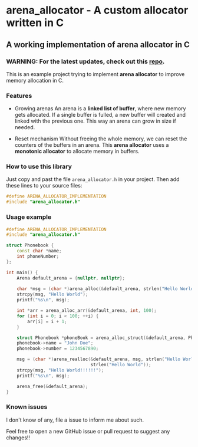 # arena_allocator - A custom allocator written in C

## A working implementation of arena allocator in C
### WARNING: For the latest updates, check out this [repo](https://github.com/ritchielrez/libraries).

This is an example project trying to implement **arena allocator** to improve memory
allocation in C.

### Features
- Growing arenas
An arena is a **linked list of buffer**, where new memory gets allocated. If a single buffer
is fulled, a new buffer will created and linked with the previous one. This way an arena
can grow in size if needed.

- Reset mechanism
Without freeing the whole memory, we can reset the counters of the buffers in an arena.
This **arena allocator** uses a **monotonic allocator** to allocate memory in buffers.

### How to use this library
Just copy and past the file `arena_allocator.h` in your project. Then add these lines to your
source files: 
```cpp
#define ARENA_ALLOCATOR_IMPLEMENTATION
#include "arena_allocator.h"
```

### Usage example
```cpp
#define ARENA_ALLOCATOR_IMPLEMENTATION
#include "arena_allocator.h"

struct Phonebook {
    const char *name;
    int phoneNumber;
};

int main() {
    Arena default_arena = {nullptr, nullptr};
    
    char *msg = (char *)arena_alloc(&default_arena, strlen("Hello World"));
    strcpy(msg, "Hello World");
    printf("%s\n", msg);

    int *arr = arena_alloc_arr(&default_arena, int, 100);
    for (int i = 0; i < 100; ++i) {
        arr[i] = i + 1;
    }

    struct Phonebook *phoneBook = arena_alloc_struct(&default_arena, Phonebook);
    phonebook->name = "John Doe";
    phonebook->number = 1234567890;

    msg = (char *)arena_realloc(&default_arena, msg, strlen("Hello World!!!!!!"), 
                                strlen("Hello World"));
    strcpy(msg, "Hello World!!!!!!");
    printf("%s\n", msg);

    arena_free(&default_arena);
}
```

### Known issues
I don't know of any, file a issue to inform me about such.

Feel free to open a new GitHub issue or pull request to suggest any changes!!
